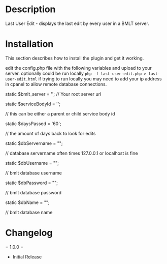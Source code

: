 # Description

Last User Edit - displays the last edit by every user in a BMLT server.

# Installation

This section describes how to install the plugin and get it working.

edit the config.php file with the following variables and upload to your server. optionally could be run locally `php -f last-user-edit.php > last-user-edit.html`
if trying to run locally you may need to add your ip address in cpanel to allow remote database connections.

static $bmlt_server = '';
// Your root server url


static $serviceBodyId = '';

// this can be either a parent or child service body id


static $daysPassed = '60';

// the amount of days back to look for edits


static $dbServername = "";

// database servername often times 127.0.0.1 or localhost is fine


static $dbUsername = "";

// bmlt database username


static $dbPassword = "";

// bmlt database password


static $dbName = "";

// bmlt database name

# Changelog

= 1.0.0 =

* Initial Release
